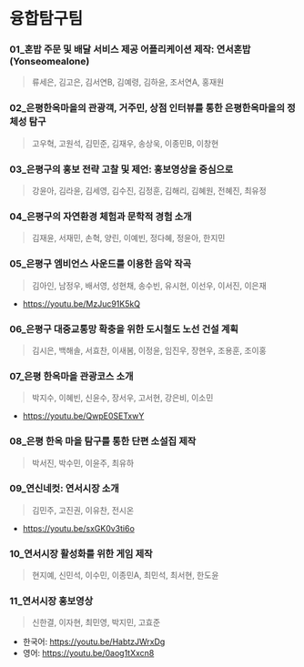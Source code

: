 # 융합탐구팀

### 01_혼밥 주문 및 배달 서비스 제공 어플리케이션 제작: 연서혼밥(Yonseomealone)
> 류세은, 김고은, 김서연B, 김예령, 김하윤, 조서연A, 홍재원

### 02_은평한옥마을의 관광객, 거주민, 상점 인터뷰를 통한 은평한옥마을의 정체성 탐구
> 고우혁, 고원석, 김민준, 김재우, 송상욱, 이종민B, 이창현

### 03_은평구의 홍보 전략 고찰 및 제언: 홍보영상을 중심으로
> 강윤아, 김라윤, 김세영, 김수진, 김정훈, 김해리, 김혜원, 전혜진, 최유정

### 04_은평구의 자연환경 체험과 문학적 경험 소개
> 김재윤, 서재민, 손혁, 양린, 이예빈, 정다혜, 정윤아, 한지민

### 05_은평구 엠비언스 사운드를 이용한 음악 작곡
> 김아인, 남정우, 배서영, 성현채, 송수빈, 유시현, 이선우, 이서진, 이은재
- https://youtu.be/MzJuc91K5kQ

### 06_은평구 대중교통망 확충을 위한 도시철도 노선 건설 계획
> 김시은, 백해솔, 서효찬, 이새봄, 이정윤, 임진우, 장현우, 조용훈, 조이홍

### 07_은평 한옥마을 관광코스 소개
> 박지수, 이혜빈, 신윤수, 장서우, 고서현, 강은비, 이소민
- https://youtu.be/QwpE0SETxwY

### 08_은평 한옥 마을 탐구를 통한 단편 소설집 제작
> 박서진, 박수민, 이윤주, 최유하

### 09_연신네컷: 연서시장 소개
> 김민주, 고진권, 이유찬, 전시온
- https://youtu.be/sxGK0v3ti6o

### 10_연서시장 활성화를 위한 게임 제작
> 현지예, 신민석, 이수민, 이종민A, 최민석, 최서현, 한도윤

### 11_연서시장 홍보영상
> 신한결, 이자현, 최민영, 박지민, 고효준
- 한국어: https://youtu.be/HabtzJWrxDg
- 영어: https://youtu.be/0aog1tXxcn8

